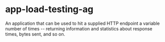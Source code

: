 # app-load-testing-ag
An application that can be used to hit a supplied HTTP endpoint a variable number of times -- returning information and statistics about response times, bytes sent, and so on.
